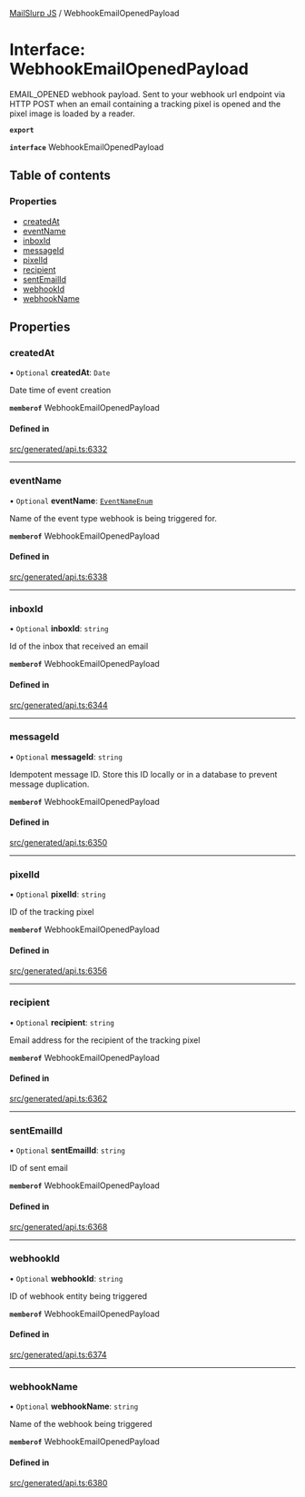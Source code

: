 [MailSlurp JS](../README.md) / WebhookEmailOpenedPayload

# Interface: WebhookEmailOpenedPayload

EMAIL_OPENED webhook payload. Sent to your webhook url endpoint via HTTP POST when an email containing a tracking pixel is opened and the pixel image is loaded by a reader.

**`export`**

**`interface`** WebhookEmailOpenedPayload

## Table of contents

### Properties

- [createdAt](WebhookEmailOpenedPayload.md#createdat)
- [eventName](WebhookEmailOpenedPayload.md#eventname)
- [inboxId](WebhookEmailOpenedPayload.md#inboxid)
- [messageId](WebhookEmailOpenedPayload.md#messageid)
- [pixelId](WebhookEmailOpenedPayload.md#pixelid)
- [recipient](WebhookEmailOpenedPayload.md#recipient)
- [sentEmailId](WebhookEmailOpenedPayload.md#sentemailid)
- [webhookId](WebhookEmailOpenedPayload.md#webhookid)
- [webhookName](WebhookEmailOpenedPayload.md#webhookname)

## Properties

### createdAt

• `Optional` **createdAt**: `Date`

Date time of event creation

**`memberof`** WebhookEmailOpenedPayload

#### Defined in

[src/generated/api.ts:6332](https://github.com/mailslurp/mailslurp-client/blob/f0f645f/src/generated/api.ts#L6332)

___

### eventName

• `Optional` **eventName**: [`EventNameEnum`](../enums/WebhookEmailOpenedPayload.EventNameEnum.md)

Name of the event type webhook is being triggered for.

**`memberof`** WebhookEmailOpenedPayload

#### Defined in

[src/generated/api.ts:6338](https://github.com/mailslurp/mailslurp-client/blob/f0f645f/src/generated/api.ts#L6338)

___

### inboxId

• `Optional` **inboxId**: `string`

Id of the inbox that received an email

**`memberof`** WebhookEmailOpenedPayload

#### Defined in

[src/generated/api.ts:6344](https://github.com/mailslurp/mailslurp-client/blob/f0f645f/src/generated/api.ts#L6344)

___

### messageId

• `Optional` **messageId**: `string`

Idempotent message ID. Store this ID locally or in a database to prevent message duplication.

**`memberof`** WebhookEmailOpenedPayload

#### Defined in

[src/generated/api.ts:6350](https://github.com/mailslurp/mailslurp-client/blob/f0f645f/src/generated/api.ts#L6350)

___

### pixelId

• `Optional` **pixelId**: `string`

ID of the tracking pixel

**`memberof`** WebhookEmailOpenedPayload

#### Defined in

[src/generated/api.ts:6356](https://github.com/mailslurp/mailslurp-client/blob/f0f645f/src/generated/api.ts#L6356)

___

### recipient

• `Optional` **recipient**: `string`

Email address for the recipient of the tracking pixel

**`memberof`** WebhookEmailOpenedPayload

#### Defined in

[src/generated/api.ts:6362](https://github.com/mailslurp/mailslurp-client/blob/f0f645f/src/generated/api.ts#L6362)

___

### sentEmailId

• `Optional` **sentEmailId**: `string`

ID of sent email

**`memberof`** WebhookEmailOpenedPayload

#### Defined in

[src/generated/api.ts:6368](https://github.com/mailslurp/mailslurp-client/blob/f0f645f/src/generated/api.ts#L6368)

___

### webhookId

• `Optional` **webhookId**: `string`

ID of webhook entity being triggered

**`memberof`** WebhookEmailOpenedPayload

#### Defined in

[src/generated/api.ts:6374](https://github.com/mailslurp/mailslurp-client/blob/f0f645f/src/generated/api.ts#L6374)

___

### webhookName

• `Optional` **webhookName**: `string`

Name of the webhook being triggered

**`memberof`** WebhookEmailOpenedPayload

#### Defined in

[src/generated/api.ts:6380](https://github.com/mailslurp/mailslurp-client/blob/f0f645f/src/generated/api.ts#L6380)
